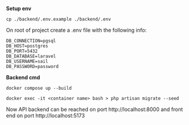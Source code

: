**Setup env**
```
cp ./backend/.env.example ./backend/.env

```

On root of project create a .env file with the following info: 
```
DB_CONNECTION=pgsql
DB_HOST=postgres
DB_PORT=5432
DB_DATABASE=laravel
DB_USERNAME=sail
DB_PASSWORD=password
```


**Backend cmd**

```
docker compose up --build

docker exec -it <container name> bash > php artisan migrate --seed

```



  

Now API backend can be reached on port http://localhost:8000 and front end on port http://localhost:5173
